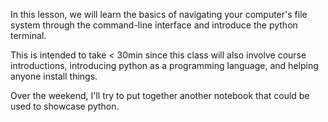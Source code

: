 In this lesson, we will learn the basics of navigating your computer's file system through the command-line interface and introduce the python terminal.

This is intended to take < 30min since this class will also involve course introductions, introducing python as a programming language, and helping anyone install things.

Over the weekend, I'll try to put together another notebook that could be used to showcase python.
